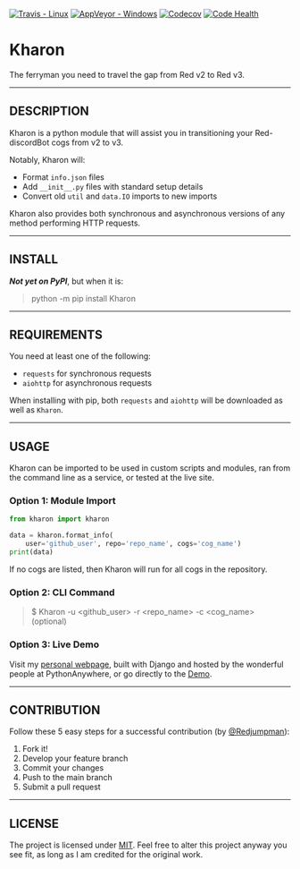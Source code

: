 [![Travis - Linux](https://img.shields.io/travis/gannon93/Kharon.svg?label=Linux%20Status)](https://travis-ci.org/gannon93/Kharon) [![AppVeyor - Windows](https://img.shields.io/appveyor/ci/Gannon93/Kharon.svg?label=Windows%20Status)](https://ci.appveyor.com/project/Gannon93/Kharon) [![Codecov](https://img.shields.io/codecov/c/github/gannon93/Kharon.svg?label=Coverage)](https://codecov.io/github/gannon93/Kharon?branch=master) [![Code Health](https://landscape.io/github/gannon93/Kharon/master/landscape.svg?style=flat&label=Health)](https://landscape.io/github/gannon93/Kharon/master)  

# Kharon
The ferryman you need to travel the gap from Red v2 to Red v3.

---

## DESCRIPTION

Kharon is a python module that will assist you in transitioning your Red-discordBot cogs from v2 to v3.

Notably, Kharon will:

- Format `info.json` files
- Add `__init__.py` files with standard setup details
- Convert old `util` and `data.IO` imports to new imports

Kharon also provides both synchronous and asynchronous versions of any method performing HTTP requests.

---

## INSTALL

_**Not yet on PyPI**_, but when it is:

> python -m pip install Kharon

---

## REQUIREMENTS

You need at least one of the following:

- `requests` for synchronous requests
- `aiohttp` for asynchronous requests

When installing with pip, both `requests` and `aiohttp` will be downloaded as well as `Kharon`.

---

## USAGE

Kharon can be imported to be used in custom scripts and modules, ran from the command line as a service, or tested at the live site.

### Option 1: Module Import

```python
from kharon import kharon  

data = kharon.format_info(  
    user='github_user', repo='repo_name', cogs='cog_name')  
print(data)  

```

If no cogs are listed, then Kharon will run for all cogs in the repository.

### Option 2: CLI Command

> $ Kharon -u <github_user> -r <repo_name> -c <cog_name> (optional)


### Option 3: Live Demo

Visit my [personal webpage](https://gannon93.pythonanywhere.com/), built with Django and hosted by the wonderful people at PythonAnywhere, or go directly to the [Demo](https://gannon93.pythonanywhere.com/Kharon).

---

## CONTRIBUTION

Follow these 5 easy steps for a successful contribution (by [@Redjumpman](https://github.com/Redjumpman)):

  1. Fork it!
  2. Develop your feature branch
  3. Commit your changes
  4. Push to the main branch
  5. Submit a pull request

---

## LICENSE

The project is licensed under [MIT](https://github.com/gannon93/gkit_cogs/blob/master/LICENSE). Feel free to alter this project anyway you see fit, as long as I am credited for the original work.
